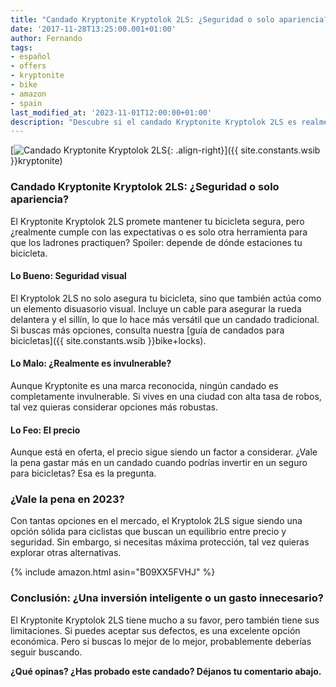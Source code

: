 ```yaml
---
title: "Candado Kryptonite Kryptolok 2LS: ¿Seguridad o solo apariencia?"
date: '2017-11-28T13:25:00.001+01:00'
author: Fernando
tags:
- español
- offers
- kryptonite
- bike
- amazon
- spain
last_modified_at: '2023-11-01T12:00:00+01:00'
description: "Descubre si el candado Kryptonite Kryptolok 2LS es realmente seguro o solo una ilusión. ¿Vale la pena el precio? Spoiler: depende de cuánto te importe tu bicicleta."
---
```


[![Candado Kryptonite Kryptolok 2LS](https://1.bp.blogspot.com/-vp7WDvoCeCc/Wh1Txl3CrTI/AAAAAAAABBA/1Zt3a6jyObUwYJRCZ9eazueuNit5G7JMACLcBGAs/s200/kryptonite%2Bkryptoloc%2B2LS.jpg){: .align-right}]({{ site.constants.wsib }}kryptonite)

### Candado Kryptonite Kryptolok 2LS: ¿Seguridad o solo apariencia?

El Kryptonite Kryptolok 2LS promete mantener tu bicicleta segura, pero ¿realmente cumple con las expectativas o es solo otra herramienta para que los ladrones practiquen? Spoiler: depende de dónde estaciones tu bicicleta.

#### Lo Bueno: Seguridad visual

El Kryptolok 2LS no solo asegura tu bicicleta, sino que también actúa como un elemento disuasorio visual. Incluye un cable para asegurar la rueda delantera y el sillín, lo que lo hace más versátil que un candado tradicional. Si buscas más opciones, consulta nuestra [guía de candados para bicicletas]({{ site.constants.wsib }}bike+locks).

#### Lo Malo: ¿Realmente es invulnerable?

Aunque Kryptonite es una marca reconocida, ningún candado es completamente invulnerable. Si vives en una ciudad con alta tasa de robos, tal vez quieras considerar opciones más robustas.

#### Lo Feo: El precio

Aunque está en oferta, el precio sigue siendo un factor a considerar. ¿Vale la pena gastar más en un candado cuando podrías invertir en un seguro para bicicletas? Esa es la pregunta.

### ¿Vale la pena en 2023?

Con tantas opciones en el mercado, el Kryptolok 2LS sigue siendo una opción sólida para ciclistas que buscan un equilibrio entre precio y seguridad. Sin embargo, si necesitas máxima protección, tal vez quieras explorar otras alternativas.

{% include amazon.html asin="B09XX5FVHJ" %}

### Conclusión: ¿Una inversión inteligente o un gasto innecesario?

El Kryptonite Kryptolok 2LS tiene mucho a su favor, pero también tiene sus limitaciones. Si puedes aceptar sus defectos, es una excelente opción económica. Pero si buscas lo mejor de lo mejor, probablemente deberías seguir buscando.

**¿Qué opinas? ¿Has probado este candado? Déjanos tu comentario abajo.**
